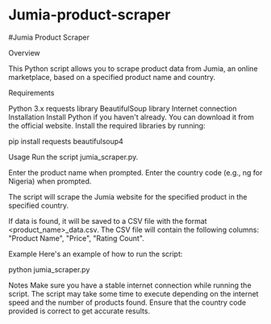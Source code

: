 # Jumia-product-scraper

#Jumia Product Scraper

Overview

This Python script allows you to scrape product data from Jumia, an online marketplace, based on a specified product name and country.

Requirements

Python 3.x
requests library
BeautifulSoup library
Internet connection
Installation
Install Python if you haven't already. You can download it from the official website.
Install the required libraries by running:

pip install requests beautifulsoup4

Usage
Run the script jumia_scraper.py.

Enter the product name when prompted.
Enter the country code (e.g., ng for Nigeria) when prompted.

The script will scrape the Jumia website for the specified product in the specified country.

If data is found, it will be saved to a CSV file with the format <product_name>_data.csv.
The CSV file will contain the following columns: "Product Name", "Price", "Rating Count".

Example
Here's an example of how to run the script:

python jumia_scraper.py

Notes
Make sure you have a stable internet connection while running the script.
The script may take some time to execute depending on the internet speed and the number of products found.
Ensure that the country code provided is correct to get accurate results.
